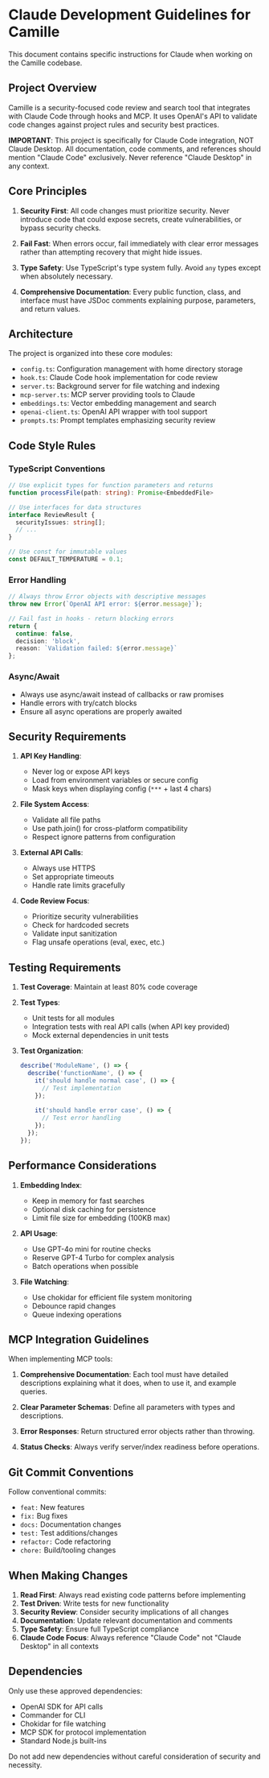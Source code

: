 # Claude Development Guidelines for Camille

This document contains specific instructions for Claude when working on the Camille codebase.

## Project Overview

Camille is a security-focused code review and search tool that integrates with Claude Code through hooks and MCP. It uses OpenAI's API to validate code changes against project rules and security best practices.

**IMPORTANT**: This project is specifically for Claude Code integration, NOT Claude Desktop. All documentation, code comments, and references should mention "Claude Code" exclusively. Never reference "Claude Desktop" in any context.

## Core Principles

1. **Security First**: All code changes must prioritize security. Never introduce code that could expose secrets, create vulnerabilities, or bypass security checks.

2. **Fail Fast**: When errors occur, fail immediately with clear error messages rather than attempting recovery that might hide issues.

3. **Type Safety**: Use TypeScript's type system fully. Avoid `any` types except when absolutely necessary.

4. **Comprehensive Documentation**: Every public function, class, and interface must have JSDoc comments explaining purpose, parameters, and return values.

## Architecture

The project is organized into these core modules:

- `config.ts`: Configuration management with home directory storage
- `hook.ts`: Claude Code hook implementation for code review
- `server.ts`: Background server for file watching and indexing
- `mcp-server.ts`: MCP server providing tools to Claude
- `embeddings.ts`: Vector embedding management and search
- `openai-client.ts`: OpenAI API wrapper with tool support
- `prompts.ts`: Prompt templates emphasizing security review

## Code Style Rules

### TypeScript Conventions
```typescript
// Use explicit types for function parameters and returns
function processFile(path: string): Promise<EmbeddedFile>

// Use interfaces for data structures
interface ReviewResult {
  securityIssues: string[];
  // ...
}

// Use const for immutable values
const DEFAULT_TEMPERATURE = 0.1;
```

### Error Handling
```typescript
// Always throw Error objects with descriptive messages
throw new Error(`OpenAI API error: ${error.message}`);

// Fail fast in hooks - return blocking errors
return {
  continue: false,
  decision: 'block',
  reason: `Validation failed: ${error.message}`
};
```

### Async/Await
- Always use async/await instead of callbacks or raw promises
- Handle errors with try/catch blocks
- Ensure all async operations are properly awaited

## Security Requirements

1. **API Key Handling**:
   - Never log or expose API keys
   - Load from environment variables or secure config
   - Mask keys when displaying config (`***` + last 4 chars)

2. **File System Access**:
   - Validate all file paths
   - Use path.join() for cross-platform compatibility
   - Respect ignore patterns from configuration

3. **External API Calls**:
   - Always use HTTPS
   - Set appropriate timeouts
   - Handle rate limits gracefully

4. **Code Review Focus**:
   - Prioritize security vulnerabilities
   - Check for hardcoded secrets
   - Validate input sanitization
   - Flag unsafe operations (eval, exec, etc.)

## Testing Requirements

1. **Test Coverage**: Maintain at least 80% code coverage
2. **Test Types**:
   - Unit tests for all modules
   - Integration tests with real API calls (when API key provided)
   - Mock external dependencies in unit tests

3. **Test Organization**:
   ```typescript
   describe('ModuleName', () => {
     describe('functionName', () => {
       it('should handle normal case', () => {
         // Test implementation
       });
       
       it('should handle error case', () => {
         // Test error handling
       });
     });
   });
   ```

## Performance Considerations

1. **Embedding Index**:
   - Keep in memory for fast searches
   - Optional disk caching for persistence
   - Limit file size for embedding (100KB max)

2. **API Usage**:
   - Use GPT-4o mini for routine checks
   - Reserve GPT-4 Turbo for complex analysis
   - Batch operations when possible

3. **File Watching**:
   - Use chokidar for efficient file system monitoring
   - Debounce rapid changes
   - Queue indexing operations

## MCP Integration Guidelines

When implementing MCP tools:

1. **Comprehensive Documentation**: Each tool must have detailed descriptions explaining what it does, when to use it, and example queries.

2. **Clear Parameter Schemas**: Define all parameters with types and descriptions.

3. **Error Responses**: Return structured error objects rather than throwing.

4. **Status Checks**: Always verify server/index readiness before operations.

## Git Commit Conventions

Follow conventional commits:
- `feat:` New features
- `fix:` Bug fixes
- `docs:` Documentation changes
- `test:` Test additions/changes
- `refactor:` Code refactoring
- `chore:` Build/tooling changes

## When Making Changes

1. **Read First**: Always read existing code patterns before implementing
2. **Test Driven**: Write tests for new functionality
3. **Security Review**: Consider security implications of all changes
4. **Documentation**: Update relevant documentation and comments
5. **Type Safety**: Ensure full TypeScript compliance
6. **Claude Code Focus**: Always reference "Claude Code" not "Claude Desktop" in all contexts

## Dependencies

Only use these approved dependencies:
- OpenAI SDK for API calls
- Commander for CLI
- Chokidar for file watching
- MCP SDK for protocol implementation
- Standard Node.js built-ins

Do not add new dependencies without careful consideration of security and necessity.